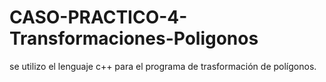 # CASO-PRACTICO-4-Transformaciones-Poligonos
se utilizo el lenguaje c++ para el programa de trasformación de polígonos.
